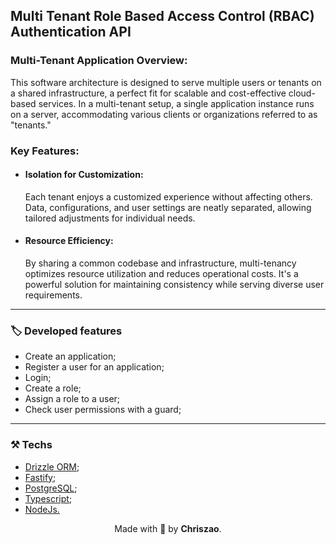 Multi Tenant Role Based Access Control (RBAC) Authentication API
---

### Multi-Tenant Application Overview:

This software architecture is designed to serve multiple users or tenants on a shared infrastructure, a perfect fit for scalable and cost-effective cloud-based services. In a multi-tenant setup, a single application instance runs on a server, accommodating various clients or organizations referred to as "tenants."

### Key Features:

- #### Isolation for Customization: 
  Each tenant enjoys a customized experience without affecting others. Data, configurations, and user settings are neatly separated, allowing tailored adjustments for individual needs.

- #### Resource Efficiency: 
  By sharing a common codebase and infrastructure, multi-tenancy optimizes resource utilization and reduces operational costs. It's a powerful solution for maintaining consistency while serving diverse user requirements.
---

### 🏷️ Developed features

- Create an application;
- Register a user for an application;
- Login;
- Create a role;
- Assign a role to a user;
- Check user permissions with a guard;
---

### ⚒️ Techs
- [Drizzle ORM](https://orm.drizzle.team/);
- [Fastify](https://fastify.dev/);
- [PostgreSQL](https://www.postgresql.org/);
- [Typescript](https://www.typescriptlang.org/);
- [NodeJs.](https://nodejs.org/en)

<p align="center">Made with 💙 by <strong>Chriszao</strong>.</p>
